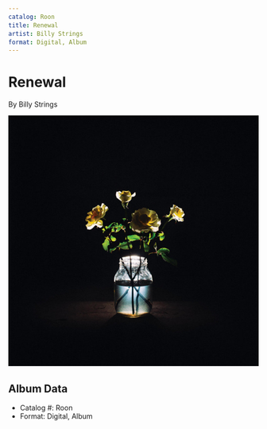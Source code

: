 ```yaml
---
catalog: Roon
title: Renewal
artist: Billy Strings
format: Digital, Album
---
```


# Renewal

By Billy Strings

![](../../assets/albumcovers/Billy_Strings-Renewal.png)

## Album Data

- Catalog #: Roon
- Format: Digital, Album

